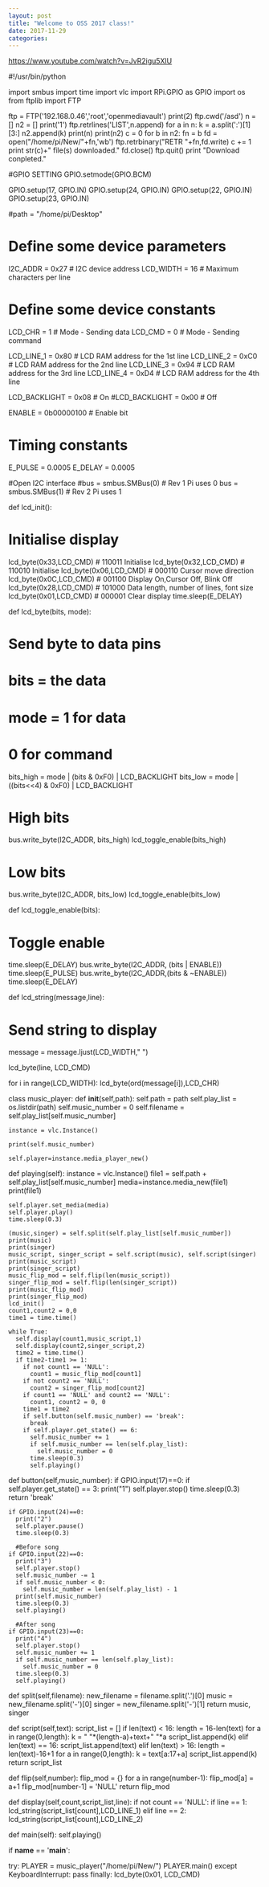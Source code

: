 ```yaml
---
layout: post
title: "Welcome to OSS 2017 class!"
date: 2017-11-29
categories:
---
```

https://www.youtube.com/watch?v=JvR2igu5XlU

#!/usr/bin/python

import smbus
import time
import vlc
import RPi.GPIO as GPIO
import os
from ftplib import FTP

ftp = FTP('192.168.0.46','root','openmediavault')
print(2)
ftp.cwd('/asd')
n = []
n2 = []
print('1')
ftp.retrlines('LIST',n.append)
for a in n:
    k = a.split(':')[1][3:]
    n2.append(k)
print(n)
print(n2)
c = 0
for b in n2:
  fn = b
  fd = open("/home/pi/New/"+fn,'wb')
  ftp.retrbinary("RETR "+fn,fd.write)
  c += 1
  print str(c)+" file(s) downloaded."
fd.close()
ftp.quit()
print "Download conpleted."



#GPIO SETTING
GPIO.setmode(GPIO.BCM)

GPIO.setup(17, GPIO.IN)
GPIO.setup(24, GPIO.IN)
GPIO.setup(22, GPIO.IN)
GPIO.setup(23, GPIO.IN)

#path = "/home/pi/Desktop"

# Define some device parameters
I2C_ADDR  = 0x27 # I2C device address
LCD_WIDTH = 16   # Maximum characters per line

# Define some device constants
LCD_CHR = 1 # Mode - Sending data
LCD_CMD = 0 # Mode - Sending command

LCD_LINE_1 = 0x80 # LCD RAM address for the 1st line
LCD_LINE_2 = 0xC0 # LCD RAM address for the 2nd line
LCD_LINE_3 = 0x94 # LCD RAM address for the 3rd line
LCD_LINE_4 = 0xD4 # LCD RAM address for the 4th line

LCD_BACKLIGHT  = 0x08  # On
#LCD_BACKLIGHT = 0x00  # Off

ENABLE = 0b00000100 # Enable bit

# Timing constants
E_PULSE = 0.0005
E_DELAY = 0.0005

#Open I2C interface
#bus = smbus.SMBus(0)  # Rev 1 Pi uses 0
bus = smbus.SMBus(1) # Rev 2 Pi uses 1

def lcd_init():
  # Initialise display
  lcd_byte(0x33,LCD_CMD) # 110011 Initialise
  lcd_byte(0x32,LCD_CMD) # 110010 Initialise
  lcd_byte(0x06,LCD_CMD) # 000110 Cursor move direction
  lcd_byte(0x0C,LCD_CMD) # 001100 Display On,Cursor Off, Blink Off 
  lcd_byte(0x28,LCD_CMD) # 101000 Data length, number of lines, font size
  lcd_byte(0x01,LCD_CMD) # 000001 Clear display
  time.sleep(E_DELAY)

def lcd_byte(bits, mode):
  # Send byte to data pins
  # bits = the data
  # mode = 1 for data
  #        0 for command

  bits_high = mode | (bits & 0xF0) | LCD_BACKLIGHT
  bits_low = mode | ((bits<<4) & 0xF0) | LCD_BACKLIGHT

  # High bits
  bus.write_byte(I2C_ADDR, bits_high)
  lcd_toggle_enable(bits_high)

  # Low bits
  bus.write_byte(I2C_ADDR, bits_low)
  lcd_toggle_enable(bits_low)

def lcd_toggle_enable(bits):
  # Toggle enable
  time.sleep(E_DELAY)
  bus.write_byte(I2C_ADDR, (bits | ENABLE))
  time.sleep(E_PULSE)
  bus.write_byte(I2C_ADDR,(bits & ~ENABLE))
  time.sleep(E_DELAY)

def lcd_string(message,line):
  # Send string to display

  message = message.ljust(LCD_WIDTH," ")

  lcd_byte(line, LCD_CMD)

  for i in range(LCD_WIDTH):
    lcd_byte(ord(message[i]),LCD_CHR)





class music_player:
  def __init__(self,path):
    self.path = path
    self.play_list = os.listdir(path)
    self.music_number = 0
    self.filename = self.play_list[self.music_number]

    instance = vlc.Instance()

    print(self.music_number)

    self.player=instance.media_player_new()

  def playing(self):
    instance = vlc.Instance()
    file1 = self.path + self.play_list[self.music_number]
    media=instance.media_new(file1)
    print(file1)

    self.player.set_media(media)
    self.player.play()
    time.sleep(0.3)

    (music,singer) = self.split(self.play_list[self.music_number])
    print(music)
    print(singer)
    music_script, singer_script = self.script(music), self.script(singer)
    print(music_script)
    print(singer_script)
    music_flip_mod = self.flip(len(music_script))
    singer_flip_mod = self.flip(len(singer_script))
    print(music_flip_mod)
    print(singer_flip_mod)
    lcd_init()
    count1,count2 = 0,0
    time1 = time.time()

    while True:
      self.display(count1,music_script,1)
      self.display(count2,singer_script,2)
      time2 = time.time()
      if time2-time1 >= 1:
        if not count1 == 'NULL':
          count1 = music_flip_mod[count1]
        if not count2 == 'NULL':
          count2 = singer_flip_mod[count2]
        if count1 == 'NULL' and count2 == 'NULL':
          count1, count2 = 0, 0
        time1 = time2
        if self.button(self.music_number) == 'break':
          break
        if self.player.get_state() == 6:
          self.music_number += 1
          if self.music_number == len(self.play_list):
            self.music_number = 0
          time.sleep(0.3)
          self.playing()
    
  def button(self,music_number):
    if GPIO.input(17)==0:
      if self.player.get_state() == 3: 
        print("1")
        self.player.stop()
        time.sleep(0.3)
        return 'break'
    
    if GPIO.input(24)==0:
      print("2")
      self.player.pause()
      time.sleep(0.3)
      
      #Before song
    if GPIO.input(22)==0:
      print("3")
      self.player.stop()
      self.music_number -= 1
      if self.music_number < 0:
        self.music_number = len(self.play_list) - 1    
      print(self.music_number)
      time.sleep(0.3)
      self.playing()
      
      #After song
    if GPIO.input(23)==0:
      print("4")
      self.player.stop()
      self.music_number += 1
      if self.music_number == len(self.play_list):
        self.music_number = 0
      time.sleep(0.3)
      self.playing()

  def split(self,filename):
    new_filename = filename.split('.')[0]
    music = new_filename.split('-')[0]
    singer = new_filename.split('-')[1]
    return music, singer
  
  def script(self,text):
    script_list = []
    if len(text) < 16:
      length = 16-len(text)
      for a in range(0,length):
        k = " "*(length-a)+text+" "*a
        script_list.append(k)
    elif len(text) == 16:
      script_list.append(text)
    elif len(text) > 16:
      length = len(text)-16+1
      for a in range(0,length):
        k = text[a:17+a]
        script_list.append(k)  
    return script_list

  def flip(self,number):
    flip_mod = {}
    for a in range(number-1):
      flip_mod[a] = a+1
    flip_mod[number-1] = 'NULL'
    return flip_mod

  def display(self,count,script_list,line):
    if not count == 'NULL':
      if line == 1:
        lcd_string(script_list[count],LCD_LINE_1)
      elif line == 2:
        lcd_string(script_list[count],LCD_LINE_2)
  
  def main(self):
      self.playing()


if __name__ == '__main__':

  try:
    PLAYER = music_player("/home/pi/New/")
    PLAYER.main()
  except KeyboardInterrupt:
    pass
  finally:
    lcd_byte(0x01, LCD_CMD)
